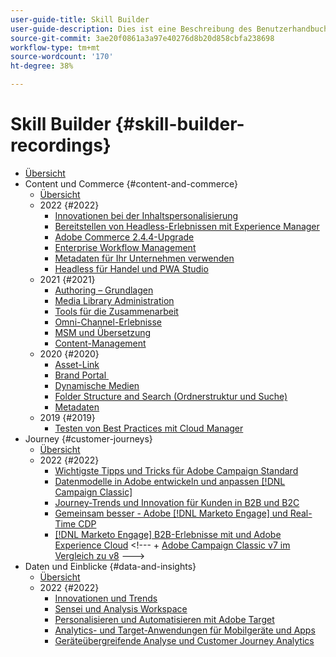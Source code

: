 ```yaml
---
user-guide-title: Skill Builder
user-guide-description: Dies ist eine Beschreibung des Benutzerhandbuchs, das auf der Landingpage angezeigt wird.
source-git-commit: 3ae20f0861a3a97e40276d8b20d858cbfa238698
workflow-type: tm+mt
source-wordcount: '170'
ht-degree: 38%

---
```



# Skill Builder {#skill-builder-recordings}

+ [Übersicht](overview.md)
+ Content und Commerce {#content-and-commerce}
   + [Übersicht](content-and-commerce/overview.md)
   + 2022 {#2022}
      + [Innovationen bei der Inhaltspersonalisierung](content-and-commerce/2022/content-perosonalization.md)
      + [Bereitstellen von Headless-Erlebnissen mit Experience Manager](content-and-commerce/2022/headless.md)
      + [Adobe Commerce 2.4.4-Upgrade](content-and-commerce/2022/commerce-upgrade.md)
      + [Enterprise Workflow Management](content-and-commerce/2022/workflow.md)
      + [Metadaten für Ihr Unternehmen verwenden](content-and-commerce/2022/metadata.md)
      + [Headless für Handel und PWA Studio](content-and-commerce/2022/headless-pwa.md)
   + 2021 {#2021}
      + [Authoring – Grundlagen](content-and-commerce/2021/authoring-fundamentals.md)
      + [Media Library Administration](content-and-commerce/2021/media-library-administration.md)
      + [Tools für die Zusammenarbeit](content-and-commerce/2021/collaboration-tools.md)
      + [Omni-Channel-Erlebnisse](content-and-commerce/2021/omnichannel-experiences.md)
      + [MSM und Übersetzung](content-and-commerce/2021/multi-site-management-web-translation.md)
      + [Content-Management](content-and-commerce/2021/traditional-headless-content-management.md)
   + 2020 {#2020}
      + [Asset-Link](content-and-commerce/2020/asset-link.md)
      + [Brand Portal ](content-and-commerce/2020/brand-portal.md)
      + [Dynamische Medien](content-and-commerce/2020/dynamic-media.md)
      + [Folder Structure and Search (Ordnerstruktur und Suche)](content-and-commerce/2020/folder-structure-search.md)
      + [Metadaten](content-and-commerce/2020/metadata.md)
   + 2019 {#2019}
      + [Testen von Best Practices mit Cloud Manager](content-and-commerce/2019/cloud-manager-testing.md)
+ Journey {#customer-journeys}
   + [Übersicht](customer-journeys/overview.md)
   + 2022 {#2022}
      + [Wichtigste Tipps und Tricks für Adobe Campaign Standard](customer-journeys/2022/tips-and-tricks.md)
      + [Datenmodelle in Adobe entwickeln und anpassen [!DNL Campaign Classic]](customer-journeys/2022/data-models.md)
      + [Journey-Trends und Innovation für Kunden in B2B und B2C](customer-journeys/2022/keynote.md)
      + [Gemeinsam besser - Adobe [!DNL Marketo Engage] und Real-Time CDP](customer-journeys/2022/b2b-campaigns.md)
      + [ [!DNL Marketo Engage] B2B-Erlebnisse mit und Adobe Experience Cloud](customer-journeys/2022/b2b-experiences.md)
&lt;!---    + 
[Adobe Campaign Classic v7 im Vergleich zu v8](customer-journeys/2022/classic-v7-vs-v8.md) --->
+ Daten und Einblicke {#data-and-insights}
   + [Übersicht](data-and-insights/overview.md)
   + 2022 {#2022}
      + [Innovationen und Trends](data-and-insights/2022/innovations.md)
      + [Sensei und Analysis Workspace](data-and-insights/2022/sensei.md)
      + [Personalisieren und Automatisieren mit Adobe Target](data-and-insights/2022/personalize.md)
      + [Analytics- und Target-Anwendungen für Mobilgeräte und Apps](data-and-insights/2022/mobile-and-apps.md)
      + [Geräteübergreifende Analyse und Customer Journey Analytics](data-and-insights/2022/cross-device-analytics.md)

<!--    + [Adobe Campaign Classic V7 vs V8](customer-journeys/2022/classic-v7-vs-v8.md) -->
